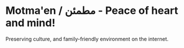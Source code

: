 # Motma'en / مطمئن - Peace of heart and mind!

Preserving culture, and family-friendly environment on the internet.
